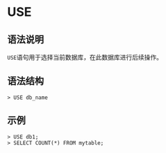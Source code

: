 # **USE**

## **语法说明**
`USE`语句用于选择当前数据库，在此数据库进行后续操作。

## **语法结构**
```
> USE db_name
```
## **示例**
```
> USE db1;
> SELECT COUNT(*) FROM mytable; 
```